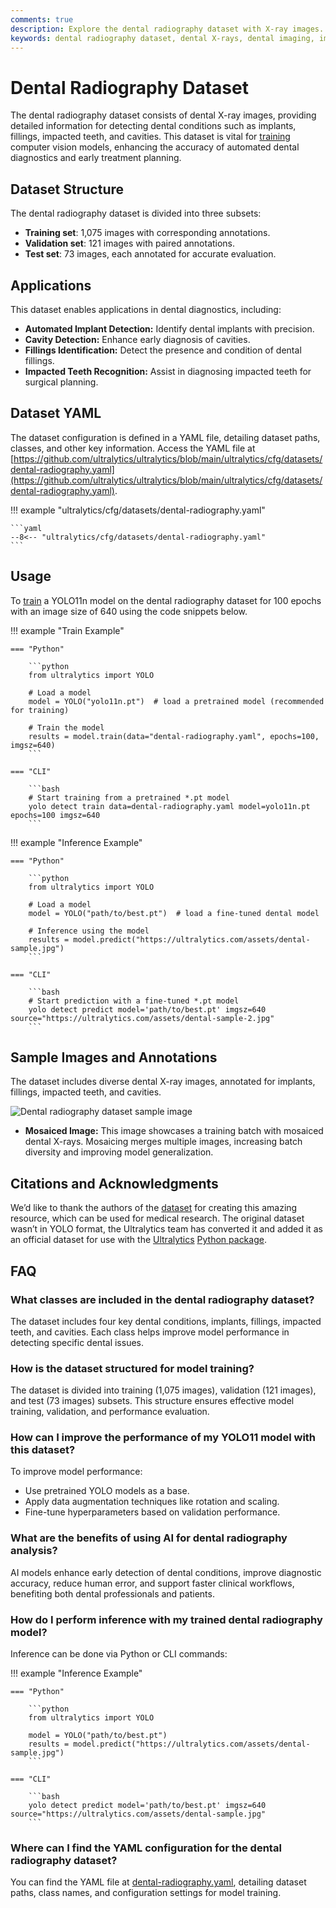 ```yaml
---
comments: true
description: Explore the dental radiography dataset with X-ray images. Essential for training AI models to detect implants, fillings, impacted teeth, and cavities.
keywords: dental radiography dataset, dental X-rays, dental imaging, implant detection, cavity detection, AI in dentistry, computer vision, dental health, early diagnosis
---
```


# Dental Radiography Dataset

The dental radiography dataset consists of dental X-ray images, providing detailed information for detecting dental conditions such as implants, fillings, impacted teeth, and cavities. This dataset is vital for [training](https://www.ultralytics.com/glossary/training-data) computer vision models, enhancing the accuracy of automated dental diagnostics and early treatment planning.

## Dataset Structure

The dental radiography dataset is divided into three subsets:

- **Training set**: 1,075 images with corresponding annotations.
- **Validation set**: 121 images with paired annotations.
- **Test set**: 73 images, each annotated for accurate evaluation.

## Applications

This dataset enables applications in dental diagnostics, including:

- **Automated Implant Detection:** Identify dental implants with precision.
- **Cavity Detection:** Enhance early diagnosis of cavities.
- **Fillings Identification:** Detect the presence and condition of dental fillings.
- **Impacted Teeth Recognition:** Assist in diagnosing impacted teeth for surgical planning.

## Dataset YAML

The dataset configuration is defined in a YAML file, detailing dataset paths, classes, and other key information. Access the YAML file at [https://github.com/ultralytics/ultralytics/blob/main/ultralytics/cfg/datasets/dental-radiography.yaml](https://github.com/ultralytics/ultralytics/blob/main/ultralytics/cfg/datasets/dental-radiography.yaml).

!!! example "ultralytics/cfg/datasets/dental-radiography.yaml"

    ```yaml
    --8<-- "ultralytics/cfg/datasets/dental-radiography.yaml"
    ```

## Usage

To [train](../../models/yolo11.md) a YOLO11n model on the dental radiography dataset for 100 epochs with an image size of 640 using the code snippets below.

!!! example "Train Example"

    === "Python"

        ```python
        from ultralytics import YOLO

        # Load a model
        model = YOLO("yolo11n.pt")  # load a pretrained model (recommended for training)

        # Train the model
        results = model.train(data="dental-radiography.yaml", epochs=100, imgsz=640)
        ```

    === "CLI"

        ```bash
        # Start training from a pretrained *.pt model
        yolo detect train data=dental-radiography.yaml model=yolo11n.pt epochs=100 imgsz=640
        ```

!!! example "Inference Example"

    === "Python"

        ```python
        from ultralytics import YOLO

        # Load a model
        model = YOLO("path/to/best.pt")  # load a fine-tuned dental model

        # Inference using the model
        results = model.predict("https://ultralytics.com/assets/dental-sample.jpg")
        ```

    === "CLI"

        ```bash
        # Start prediction with a fine-tuned *.pt model
        yolo detect predict model='path/to/best.pt' imgsz=640 source="https://ultralytics.com/assets/dental-sample-2.jpg"
        ```

## Sample Images and Annotations

The dataset includes diverse dental X-ray images, annotated for implants, fillings, impacted teeth, and cavities.

![Dental radiography dataset sample image](https://github.com/ultralytics/docs/releases/download/0/dental-radiography-dataset-sample-image.avif)

- **Mosaiced Image:** This image showcases a training batch with mosaiced dental X-rays. Mosaicing merges multiple images, increasing batch diversity and improving model generalization.

## Citations and Acknowledgments

We’d like to thank the authors of the [dataset](https://www.kaggle.com/datasets/imtkaggleteam/dental-radiography) for creating this amazing resource, which can be used for medical research. The original dataset wasn’t in YOLO format, the Ultralytics team has converted it and added it as an official dataset for use with the [Ultralytics](https://github.com/ultralytics/ultralytics) [Python package](https://pypi.org/project/ultralytics/).

## FAQ

### What classes are included in the dental radiography dataset?

The dataset includes four key dental conditions, implants, fillings, impacted teeth, and cavities. Each class helps improve model performance in detecting specific dental issues.

### How is the dataset structured for model training?

The dataset is divided into training (1,075 images), validation (121 images), and test (73 images) subsets. This structure ensures effective model training, validation, and performance evaluation.

### How can I improve the performance of my YOLO11 model with this dataset?

To improve model performance:
- Use pretrained YOLO models as a base.
- Apply data augmentation techniques like rotation and scaling.
- Fine-tune hyperparameters based on validation performance.

### What are the benefits of using AI for dental radiography analysis?

AI models enhance early detection of dental conditions, improve diagnostic accuracy, reduce human error, and support faster clinical workflows, benefiting both dental professionals and patients.

### How do I perform inference with my trained dental radiography model?

Inference can be done via Python or CLI commands:

!!! example "Inference Example"

    === "Python"

        ```python
        from ultralytics import YOLO

        model = YOLO("path/to/best.pt")
        results = model.predict("https://ultralytics.com/assets/dental-sample.jpg")
        ```

    === "CLI"

        ```bash
        yolo detect predict model='path/to/best.pt' imgsz=640 source="https://ultralytics.com/assets/dental-sample.jpg"
        ```

### Where can I find the YAML configuration for the dental radiography dataset?

You can find the YAML file at [dental-radiography.yaml](https://github.com/ultralytics/ultralytics/blob/main/ultralytics/cfg/datasets/dental-radiography.yaml), detailing dataset paths, class names, and configuration settings for model training.
